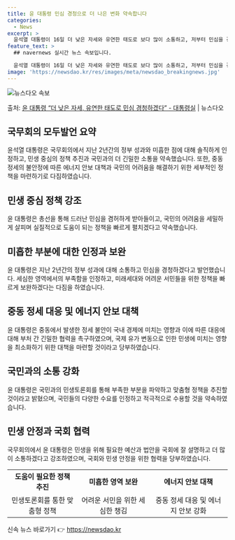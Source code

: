 ```yaml
---
title: 윤 대통령 민심 경청으로 더 나은 변화 약속합니다
categories:
  - News
excerpt: >
  윤석열 대통령이 16일 더 낮은 자세와 유연한 태도로 보다 많이 소통하고, 저부터 민심을 경청하겠다고 밝혔다…
feature_text: >
  ## navernews 실시간 뉴스 속보입니다.

  윤석열 대통령이 16일 더 낮은 자세와 유연한 태도로 보다 많이 소통하고, 저부터 민심을 경청하겠다고 밝혔다…
image: 'https://newsdao.kr/res/images/meta/newsdao_breakingnews.jpg'
---
```


![뉴스다오 속보](https://newsdao.kr/res/images/meta/newsdao_breakingnews.jpg)

<p>출처: <a href="https://newsdao.kr/3601" rel="dofollow">윤 대통령 “더 낮은 자세, 유연한 태도로 민심 경청하겠다” - 대통령실</a> | 뉴스다오</p>

<h2 data-ke-size="size26">국무회의 모두발언 요약</h2>
<p data-ke-size="size16">윤석열 대통령은 국무회의에서 지난 2년간의 정부 성과와 미흡한 점에 대해 솔직하게 인정하고, 민생 중심의 정책 추진과 국민과의 더 긴밀한 소통을 약속했습니다. 또한, 중동 정세의 불안정에 따른 에너지 안보 대책과 국민의 어려움을 해결하기 위한 세부적인 정책을 마련하기로 다짐하였습니다.</p>

<h2 data-ke-size="size26">민생 중심 정책 강조</h2>
<p data-ke-size="size16">윤 대통령은 총선을 통해 드러난 민심을 겸허하게 받아들이고, 국민의 어려움을 세밀하게 살피며 실질적으로 도움이 되는 정책을 빠르게 펼치겠다고 약속했습니다.</p>

<h2 data-ke-size="size26">미흡한 부분에 대한 인정과 보완</h2>
<p data-ke-size="size16">윤 대통령은 지난 2년간의 정부 성과에 대해 소통하고 민심을 경청하겠다고 발언했습니다. 세심한 영역에서의 부족함을 인정하고, 미래세대와 어려운 서민들을 위한 정책을 빠르게 보완하겠다는 다짐을 하였습니다.</p>

<h2 data-ke-size="size26">중동 정세 대응 및 에너지 안보 대책</h2>
<p data-ke-size="size16">윤 대통령은 중동에서 발생한 정세 불안이 국내 경제에 미치는 영향과 이에 따른 대응에 대해 부처 간 긴밀한 협력을 촉구하였으며, 국제 유가 변동으로 인한 민생에 미치는 영향을 최소화하기 위한 대책을 마련할 것이라고 당부하였습니다.</p>

<h2 data-ke-size="size26">국민과의 소통 강화</h2>
<p data-ke-size="size16">윤 대통령은 국민과의 민생토론회를 통해 부족한 부분을 파악하고 맞춤형 정책을 추진할 것이라고 밝혔으며, 국민들의 다양한 수요를 인정하고 적극적으로 수용할 것을 약속하였습니다.</p>

<h2 data-ke-size="size26">민생 안정과 국회 협력</h2>
<p data-ke-size="size16">국무회의에서 윤 대통령은 민생을 위해 필요한 예산과 법안을 국회에 잘 설명하고 더 많이 소통하겠다고 강조하였으며, 국회와 민생 안정을 위한 협력을 당부하였습니다.</p>

<table>
	<tr>
		<td style="text-align: center; height: 17px;"><b>도움이 필요한 정책 추진</b></td>
		<td style="text-align: center; height: 17px;"><b>미흡한 영역 보완</b></td>
		<td style="text-align: center; height: 17px;"><b>에너지 안보 대책</b></td>
	</tr>
	<tr>
		<td style="text-align: center; height: 17px;">민생토론회를 통한 맞춤형 정책</td>
		<td style="text-align: center; height: 17px;">어려운 서민을 위한 세심한 챙김</td>
		<td style="text-align: center; height: 17px;">중동 정세 대응 및 에너지 안보 강화</td>
	</tr>
</table>
 

신속 뉴스 바로가기 👉 <a href="https://newsdao.kr" rel="dofollow">https://newsdao.kr</a>



